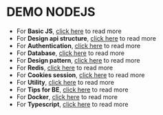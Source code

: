 # DEMO NODEJS

- For **Basic JS**, [click here](./nodejs.md) to read more
- For **Design api structure**, [click here](./api_structure/doc.md) to read more
- For **Authentication**, [click here](./authentication/doc.md) to read more
- For **Database**, [click here](./database/doc.md) to read more
- For **Design pattern**, [click here](./patterns/doc.md) to read more
- For **Redis**, [click here](./redis/doc.md) to read more
- For **Cookies session**, [click here](./session_cookies/doc.md) to read more
- For **Utility**, [click here](./utils/doc.md) to read more
- For **Tips for BE**, [click here](./tips_BE/doc.md) to read more
- For **Docker**, [click here](./docker/doc.md) to read more
- For **Typescript**, [click here](./typescript/doc.md) to read more

